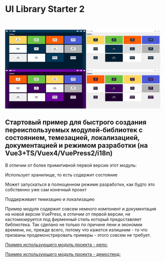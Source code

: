 # UI Library Starter 2

<br />

![Colors](../themes.jpg)

Стартовый пример для быстрого создания переиспользуемых модулей-библиотек с состоянием, темезацией, локализацией, документацией и режимом разработки (на Vue3+TS/Vuex4/VuePress2/i18n)
-----------------------------------------------------------------------------------------------------------------------------------------------------

В отличии от более примитивной первой версии этот модуль:

Использует хранилище, то есть содержит состояние

Может запускаться в полноценном режиме разработки, как будто это собственно уже сам конечный проект

Поддерживает темизацию и локализацию

Пример модуля содержит совсем немного компонент и документация на новой версии VuePress, в отличии от первой версии, не кастомизируется под фирменный стиль который предоставляет библиотека. Так сделано не только по причине лени и экономии времени, но, прежде всего, потому что кажется излишним - то что призваны продемонстрировать примеры - этого совсем не требует.

[Пример использующего модуль проекта - репо:](https://github.com/ushliypakostnik/ui-library-2-test)

[Пример использующего модуль проекта - демостенд:](https://ui-library-2-test.vercel.app/)
